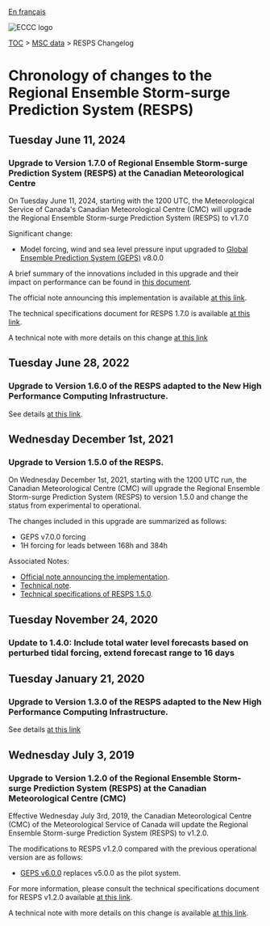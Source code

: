 [En français](changelog_resps_fr.md)

![ECCC logo](../../img_eccc-logo.png)

[TOC](../../readme_en.md) > [MSC data](../readme_en.md) > RESPS Changelog

# Chronology of changes to the Regional Ensemble Storm-surge Prediction System (RESPS)

## Tuesday June 11, 2024

### Upgrade to Version 1.7.0 of Regional Ensemble Storm-surge Prediction System (RESPS) at the Canadian Meteorological Centre

On Tuesday June 11, 2024, starting with the 1200 UTC, the Meteorological Service of Canada's Canadian Meteorological Centre (CMC) will upgrade the Regional Ensemble Storm-surge Prediction System (RESPS) to v1.7.0

Significant change:

*  Model forcing, wind and sea level pressure input upgraded to [Global Ensemble Prediction System (GEPS)](../nwp_geps/readme_geps_en.md) v8.0.0 

A brief summary of the innovations included in this upgrade and their impact on performance can be found in [this document](https://collaboration.cmc.ec.gc.ca/cmc/cmoi/product_guide/docs/fact_sheets/factsheet_resps-170_e.pdf).

The official note announcing this implementation is available [at this link](https://dd.meteo.gc.ca/doc/genots/2024/06/10/NOCN03_CWAO_101857___46443).

The technical specifications document for RESPS 1.7.0 is available [at this link](https://collaboration.cmc.ec.gc.ca/cmc/CMOI/product_guide/docs/tech_specifications/tech_specifications_RESPS_1.7.0_e.pdf).

A technical note with more details on this change [at this link](https://collaboration.cmc.ec.gc.ca/cmc/cmoi/product_guide/docs/tech_notes/technote_resps-170_e.pdf)

## Tuesday June 28, 2022

### Upgrade to Version 1.6.0 of the RESPS adapted to the New High Performance Computing Infrastructure.

See details [at this link](../changelog_multisystems_en.md).

## Wednesday December 1st, 2021

### Upgrade to Version 1.5.0 of the RESPS.

On Wednesday December 1st, 2021, starting with the 1200 UTC run, the Canadian Meteorological Centre (CMC) will upgrade the Regional Ensemble Storm-surge Prediction System (RESPS) to version 1.5.0 and change the status from experimental to operational.

The changes included in this upgrade are summarized as follows:

* GEPS v7.0.0 forcing
* 1H forcing for leads between 168h and 384h

Associated Notes:

* [Official note announcing the implementation](http://dd.weather.gc.ca/doc/genots/2021/11/26/NOCN03_CWAO_262118___50159).
* [Technical note](https://collaboration.cmc.ec.gc.ca/cmc/cmoi/product_guide/docs/tech_notes/technote_resps-150_e.pdf).
* [Technical specifications of RESPS 1.5.0](https://collaboration.cmc.ec.gc.ca/cmc/cmoi/product_guide/docs/tech_specifications/tech_specifications_RESPS_1.5.0_e.pdf).

## Tuesday November 24, 2020

### Update to 1.4.0: Include total water level forecasts based on perturbed tidal forcing, extend forecast range to 16 days

## Tuesday January 21, 2020

### Upgrade to Version 1.3.0 of the RESPS adapted to the New High Performance Computing Infrastructure.

See details [at this link](../changelog_multisystems_en.md)

## Wednesday July 3, 2019

### Upgrade to Version 1.2.0 of the Regional Ensemble Storm-surge Prediction System (RESPS) at the Canadian Meteorological Centre (CMC)

Effective Wednesday July 3rd, 2019, the Canadian Meteorological Centre (CMC) of the Meteorological Service of Canada will update the Regional Ensemble Storm-surge Prediction System (RESPS) to v1.2.0.

The modifications to RESPS v1.2.0 compared with the previous operational version are as follows:

* [GEPS v6.0.0](/../nwp_geps/changelog_geps_en.md) replaces v5.0.0 as the pilot system.

For more information, please consult the technical specifications document for RESPS v1.2.0 available [at this link](https://collaboration.cmc.ec.gc.ca/cmc/CMOI/product_guide/docs/tech_specifications/tech_specifications_RESPS_1.2.0_e.pdf).

A technical note with more details on this change is available [at this link](https://collaboration.cmc.ec.gc.ca/cmc/CMOI/product_guide/docs/tech_notes/technote_resps-120_e.pdf).

